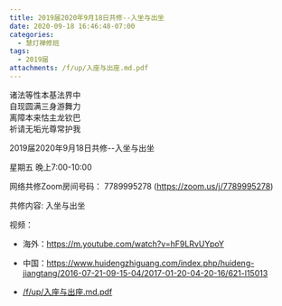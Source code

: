 ```yaml
---
title: 2019届2020年9月18日共修--入坐与出坐
date: 2020-09-18 16:46:48-07:00
categories:
  - 慧灯禅修班
tags:
  - 2019届
attachments: /f/up/入座与出座.md.pdf
---
```

诸法等性本基法界中  
自现圆满三身游舞力  
离障本来怙主龙钦巴  
祈请无垢光尊常护我  

2019届2020年9月18日共修--入坐与出坐

星期五 晚上7:00-10:00  

网络共修Zoom房间号码： 7789995278 (<https://zoom.us/j/7789995278>)

共修内容: 入坐与出坐                                 

视频：

- 海外：<https://m.youtube.com/watch?v=hF9LRvUYpoY>
- 中国：<https://www.huidengzhiguang.com/index.php/huideng-jiangtang/2016-07-21-09-15-04/2017-01-20-04-20-16/621-l15013>

- [/f/up/入座与出座.md.pdf](https://s3.ca-central-1.wasabisys.com/hddata/f.huidengchanxiu.net/hdv/f/up/入座与出座.md.pdf)